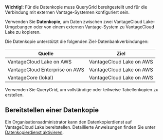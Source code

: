 **Wichtig!**: Für die Datenkopie muss QueryGrid bereitgestellt und für die Verbindung mit externen Vantage-Systemen konfiguriert sein.

Verwenden Sie **Datenkopie**, um Daten zwischen zwei VantageCloud Lake-Umgebungen oder von einem externen Vantage-System zu VantageCloud Lake zu kopieren.

Die Datenkopie unterstützt die folgenden Ziel-Datenbankverbindungen:

| Quelle                         | Ziel                     |
|--------------------------------|--------------------------|
| VantageCloud Lake on AWS       | VantageCloud Lake on AWS |
| VantageCloud Enterprise on AWS | VantageCloud Lake on AWS |
| VantageCore (lokal)            | VantageCloud Lake on AWS |

Verwenden Sie QueryGrid, um vollständige oder teilweise Tabellenkopien zu erstellen.

Bereitstellen einer Datenkopie
------------------------------

Ein Organisationsadministrator kann den Datenkopierdienst auf VantageCloud Lake bereitstellen. Detaillierte Anweisungen finden Sie unter [Datenkopierdienst aktivieren](https://docs.teradata.com/access/sources/dita/topic?dita:topicPath=zmv1694773546514.dita&utm_source=console&utm_medium=iph).
